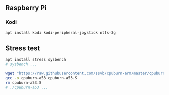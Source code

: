 ## Raspberry Pi
### Kodi
```bash
apt install kodi kodi-peripheral-joystick ntfs-3g
```

## Stress test 
```bash
apt install stress sysbench
# sysbench ...
```
```bash
wget "https://raw.githubusercontent.com/ssvb/cpuburn-arm/master/cpuburn-a53.S"
gcc -o cpuburn-a53 cpuburn-a53.S
rm cpuburn-a53.S
# ./cpuburn-a53 ...
```